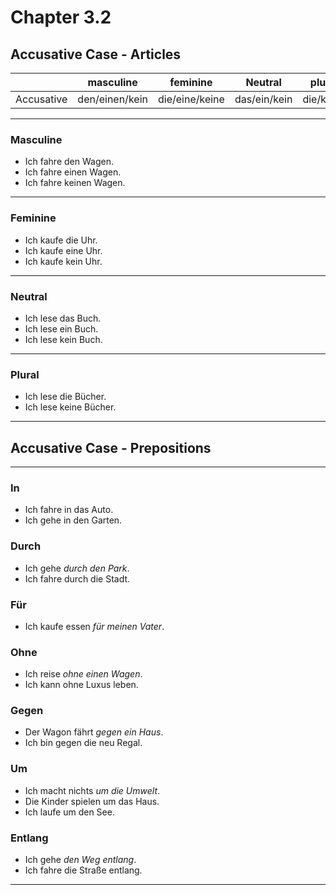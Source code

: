 # Chapter 3.2

## Accusative Case - Articles

|           | masculine      |  feminine        | Neutral         |  plural    |
|-----------|----------------|------------------|-----------------|------------|
| Accusative| den/einen/kein |  die/eine/keine  | das/ein/kein    |  die/keine |

---

### Masculine

* Ich fahre den Wagen.
* Ich fahre einen Wagen.
* Ich fahre keinen Wagen.

---

### Feminine

* Ich kaufe die Uhr.
* Ich kaufe eine Uhr.
* Ich kaufe kein Uhr.

---

### Neutral

* Ich lese das Buch.
* Ich lese ein Buch.
* Ich lese kein Buch.

---

### Plural

* Ich lese die Bücher.
* Ich lese keine Bücher.

---

## Accusative Case - Prepositions

---

### In

* Ich fahre in das Auto.
* Ich gehe in den Garten.

### Durch

* Ich gehe *durch den Park*.
* Ich fahre durch die Stadt.

### Für

* Ich kaufe essen *für meinen Vater*.

### Ohne

* Ich reise *ohne einen Wagen*.
* Ich kann ohne Luxus leben.

### Gegen

* Der Wagon fährt *gegen ein Haus*.
* Ich bin gegen die neu Regal.

### Um

* Ich macht nichts *um die Umwelt*.
* Die Kinder spielen um das Haus.
* Ich laufe um den See.

### Entlang

* Ich gehe  *den Weg entlang*.
* Ich fahre die Straße entlang.

---

